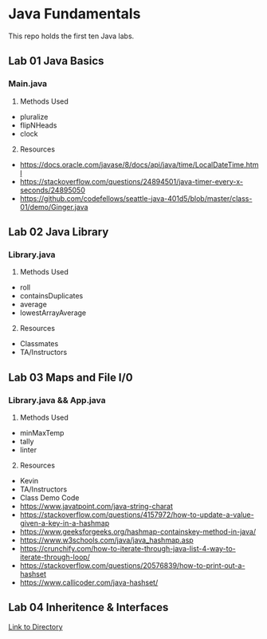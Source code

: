 # Java Fundamentals

This repo holds the first ten Java labs.

## Lab 01 Java Basics
### Main.java
1. Methods Used
* pluralize
* flipNHeads
* clock
2. Resources
* https://docs.oracle.com/javase/8/docs/api/java/time/LocalDateTime.html
* https://stackoverflow.com/questions/24894501/java-timer-every-x-seconds/24895050
* https://github.com/codefellows/seattle-java-401d5/blob/master/class-01/demo/Ginger.java

## Lab 02 Java Library
### Library.java
1. Methods Used
* roll
* containsDuplicates
* average
* lowestArrayAverage
2. Resources
* Classmates
* TA/Instructors

## Lab 03 Maps and File I/0
### Library.java && App.java
1. Methods Used
* minMaxTemp
* tally
* linter
2. Resources
* Kevin
* TA/Instructors
* Class Demo Code
* https://www.javatpoint.com/java-string-charat
* https://stackoverflow.com/questions/4157972/how-to-update-a-value-given-a-key-in-a-hashmap
* https://www.geeksforgeeks.org/hashmap-containskey-method-in-java/
* https://www.w3schools.com/java/java_hashmap.asp
* https://crunchify.com/how-to-iterate-through-java-list-4-way-to-iterate-through-loop/
* https://stackoverflow.com/questions/20576839/how-to-print-out-a-hashset
* https://www.callicoder.com/java-hashset/

## Lab 04 Inheritence & Interfaces
[Link to Directory](https://github.com/trevorjdobson/java-fundamentals/tree/master/inheritence)


